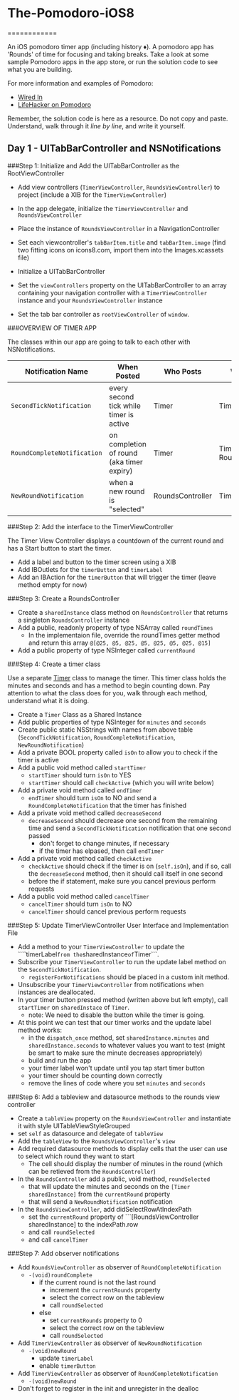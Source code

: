 # The-Pomodoro-iOS8
============

An iOS pomodoro timer app (including history ♦︎). A pomodoro app has 'Rounds' of time for focusing and taking breaks. Take a look at some sample Pomodoro apps in the app store, or run the solution code to see what you are building.

For more information and examples of Pomodoro:

* [Wired In](https://itunes.apple.com/US/app/id953366135)
* [LifeHacker on Pomodoro](http://lifehacker.com/productivity-101-a-primer-to-the-pomodoro-technique-1598992730)

Remember, the solution code is here as a resource. Do not copy and paste. Understand, walk through it *line by line*, and write it yourself.

## Day 1 - UITabBarController and NSNotifications

###Step 1: Initialize and Add the UITabBarController as the RootViewController

- Add view controllers (```TimerViewController```, ```RoundsViewController```) to project (include a XIB for the ```TimerViewController```)

- In the app delegate, initialize the ```TimerViewController``` and ```RoundsViewController```

- Place the instance of ```RoundsViewController``` in a NavigationController

- Set each viewcontroller's ```tabBarItem.title``` and ```tabBarItem.image``` (find two fitting icons on icons8.com, import them into the Images.xcassets file)

- Initialize a UITabBarController

- Set the ```viewControllers``` property on the UITabBarController to an array containing your navigation controller with a ```TimerViewController``` instance and your ```RoundsViewController``` instance

- Set the tab bar controller as ```rootViewController``` of ```window```.

###OVERVIEW OF TIMER APP

The classes within our app are going to talk to each other with NSNotifications. 

| Notification Name               | When Posted                               | Who Posts        | Who Observes                              |
|---------------------------------|-------------------------------------------|------------------|-------------------------------------------|
| ```SecondTickNotification```    | every second tick while timer is active   | Timer            | TimerViewController                       |
| ```RoundCompleteNotification``` | on completion of round (aka timer expiry) | Timer            | TimerViewController, RoundsViewController |
| ```NewRoundNotification```      | when a new round is "selected"            | RoundsController | TimerViewController                       |

###Step 2: Add the interface to the TimerViewController

The Timer View Controller displays a countdown of the current round and has a Start button to start the timer.

- Add a label and button to the timer screen using a XIB
- Add IBOutlets for the ```timerButton``` and ```timerLabel```
- Add an IBAction for the ```timerButton``` that will trigger the timer (leave method empty for now)

###Step 3: Create a RoundsController

- Create a ```sharedInstance``` class method on ```RoundsController``` that returns a singleton ```RoundsController``` instance
- Add a public, readonly property of type NSArray called ```roundTimes```
	- In the implementaion file, override the roundTimes getter method and return this array ```@[@25, @5, @25, @5, @25, @5, @25, @15]```
- Add a public property of type NSInteger called ```currentRound```

###Step 4: Create a timer class

Use a separate [Timer]() class to manage the timer. This timer class holds the minutes and seconds and has a method to begin counting down. 
Pay attention to what the class does for you, walk through each method, understand what it is doing.

- Create a ```Timer``` Class as a Shared Instance
- Add public properties of type NSInteger for ```minutes``` and ```seconds```
- Create public static NSStrings with names from above table (```SecondTickNotification```, ```RoundCompleteNotification```, ```NewRoundNotification```)
- Add a private BOOL property called ```isOn``` to allow you to check if the timer is active
- Add a public void method called ```startTimer```
  - ```startTimer``` should turn ```isOn``` to YES
  - ```startTimer``` should call ```checkActive``` (which you will write below)
- Add a private void method called ```endTimer```
  - ```endTimer``` should turn ```isOn``` to NO and send a ```RoundCompleteNotification``` that the timer has finished
- Add a private void method called ```decreaseSecond```
  - ```decreaseSecond``` should decrease one second from the remaining time and send a ```SecondTickNotification``` notification that one second passed
  	- don't forget to change minutes, if necessary
  	- if the timer has elpased, then call ```endTimer```
- Add a private void method called ```checkActive```
  - ```checkActive``` should check if the timer is on (```self.isOn```), and if so, call the ```decreaseSecond``` method, then it should call itself in one second
  - before the if statement, make sure you cancel previous perform requests
- Add a public void method called ```cancelTimer```
  - ```cancelTimer``` should turn ```isOn``` to NO
  - ```cancelTimer``` should cancel previous perform requests

###Step 5: Update TimerViewController User Interface and Implementation File

- Add a method to your ```TimerViewController``` to update the ````timerLabel``` from the ```sharedInstance``` of ```Timer```.
- Subscribe your ```TimerViewController``` to run the update label method on the ```SecondTickNotification```.
  - ```registerForNotifications``` should be placed in a custom init method.
- Unsubscribe your ```TimerViewController``` from notifications when instances are deallocated.
- In your timer button pressed method (written above but left empty), call ```startTimer``` on ```sharedInstace``` of ```Timer```.
  - note: We need to disable the button while the timer is going.
- At this point we can test that our timer works and the update label method works:
  - in the ```dispatch_once``` method, set ```sharedInstance.minutes``` and ```sharedInstance.seconds``` to whatever values you want to test (might be smart to make sure the minute decreases appropriately)
  - build and run the app
  - your timer label won't update until you tap start timer button
  - your timer should be counting down correctly
  - remove the lines of code where you set ```minutes``` and ```seconds```

###Step 6: Add a tableview and datasource methods to the rounds view controller

- Create a ```tableView``` property on the ```RoundsViewController``` and instantiate it with style UITableViewStyleGrouped
- set ```self``` as datasource and delegate of ```tableView```
- Add the ```tableView``` to the ```RoundsViewController```'s ```view```
- Add required datasource methods to display cells that the user can use to select which round they want to start
  - The cell should display the number of minutes in the round (which can be retieved from the ```RoundsController```)
- In the ```RoundsController``` add a public, void method, ```roundSelected```
  - that will update the minutes and seconds on the ```[Timer sharedInstance]``` from the ```currentRound``` property
  - that will send a ```NewRoundNotification``` notification
- In the ```RoundsViewController```, add didSelectRowAtIndexPath
  - set the ```currentRound``` property of ```[RoundsViewController sharedInstance] to the indexPath.row
  - and call ```roundSelected```
  - and call ```cancelTimer```

###Step 7: Add observer notifications
- Add ```RoundsViewController``` as observer of ```RoundCompleteNotification```
  - ```-(void)roundComplete```
    - if the current round is not the last round 
      - increment the ```currentRounds``` property
      - select the correct row on the tableview
      - call ```roundSelected```
    - else
      - set ```currentRounds``` property to 0
      - select the correct row on the tableview
      - call ```roundSelected```
- Add ```TimerViewController``` as observer of ```NewRoundNotification```
  - ```-(void)newRound```
    - update ```timerLabel```
    - enable ```timerButton```
- Add ```TimerViewController``` as observer of ```RoundCompleteNotification```
  - ```-(void)newRound```
- Don't forget to register in the init and unregister in the dealloc
